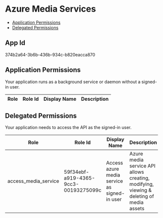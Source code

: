 # Azure Media Services
- [Application Permissions](#application-permissions)
- [Delegated Permissions](#delegated-permissions)

## App Id
374b2a64-3b6b-436b-934c-b820eacca870

## Application Permissions
Your application runs as a background service or daemon without a signed-in user.

| Role | Role Id | Display Name | Description |
|---|---|---|---|

## Delegated Permissions
Your application needs to access the API as the signed-in user. 

| Role | Role Id | Display Name | Description |
|---|---|---|---|
| access_media_service | 59f34ebf-a919-4365-9cc3-00193275099c | Access azure media service as signed-in user | Azure media service API allows creating, modifying, viewing & deleting of media assets |

